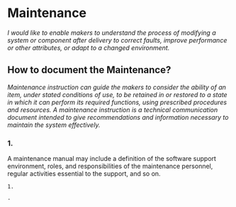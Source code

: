 # **Maintenance**

*I would like to enable makers to understand the process of modifying a system or component after delivery to correct faults, improve performance or other attributes, or adapt to a changed environment.*

## **How to document the Maintenance?**

*Maintenance instruction can guide the makers to consider the ability of an item, under stated conditions of use, to be retained in or restored to a state in which it can perform its required functions, using prescribed procedures and resources. A maintenance instruction is a technical communication document intended to give recommendations and information necessary to maintain the system effectively.*

### 1.
A maintenance manual may include a definition of the software support environment, roles, and responsibilities of the maintenance personnel, regular activities essential to the support, and so on.
  ```
1. 

  - 

```

